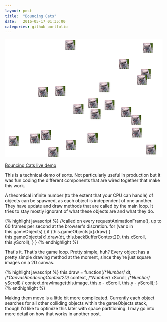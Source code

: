 ```yaml
---
layout: post
title:  "Bouncing Cats"
date:   2016-05-17 01:35:00
categories: github portfolio
---
```


![Screenshot](/images/bouncingcats.png)

[Bouncing Cats live demo](gh-bouncing-cats)

This is a technical demo of sorts.  Not particularly useful in production but it was fun coding the different components that are wired together that make this work.

A theoretical infinite number (to the extent that your CPU can handle) of objects can be spawned, as each object is independent of one another.  They have update and draw methods that are called by the main loop.  It tries to stay mostly ignorant of what these objects are and what they do.

{% highlight javascript %}
	//called on every requestAnimationFrame(), up to 60 frames per second at the browser's discretion.
	for (var x in this.gameObjects) {
		if (this.gameObjects[x].draw) {
			this.gameObjects[x].draw(dt, this.backBufferContext2D, this.xScroll, this.yScroll);
		}
	}
{% endhighlight %}

That's it.  That's the game loop.  Pretty simple, huh?  Every object has a pretty simple drawing method at the moment, since they're just square images on a 2D canvas.

{% highlight javascript %}
	this.draw = function(/**Number*/ dt, /**CanvasRenderingContext2D*/ context, /**Number*/ xScroll, /**Number*/ yScroll)
	{
		context.drawImage(this.image, this.x - xScroll, this.y - yScroll);
	}
{% endhighlight %}

Making them move is a little bit more complicated.  Currently each object searches for all other colliding objects within the gameObjects stack, though I'd like to optimize this later with space partitioning.  I may go into more detail on how that works in another post.

[jekyll]:      http://jekyllrb.com
[jekyll-gh]:   https://github.com/jekyll/jekyll
[jekyll-help]: https://github.com/jekyll/jekyll-help
[gh-bouncing-cats]: http://jjamell.github.io/Cat-Thing/